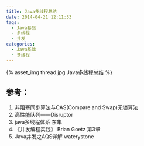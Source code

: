 ```yaml
---
title: Java多线程总结
date: 2014-04-21 12:11:33
tags: 
  - Java基础
  - 多线程
  - 并发
categories: 
  - Java基础
  - 多线程  
---
```


{% asset_img  thread.jpg  Java多线程总结 %}

## 参考：

1. 非阻塞同步算法与CAS(Compare and Swap)无锁算法
2. 高性能队列——Disruptor
3. java多线程体系 东隼
4. 《并发编程实践》 Brian Goetz 第3章
5. Java并发之AQS详解 waterystone
